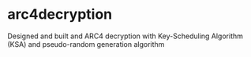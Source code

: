 # arc4decryption
Designed and built and ARC4 decryption with Key-Scheduling Algorithm (KSA) and pseudo-random generation algorithm
